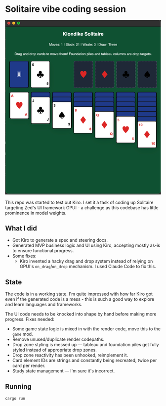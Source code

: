 # Solitaire vibe coding session

![Demo](assets/demo_screenshot.png)

This repo was started to test out Kiro. I set it a task of coding up Solitaire targeting Zed's UI framework GPUI - a 
challenge as this codebase has little prominence in model weights.

## What I did

* Got Kiro to generate a spec and steering docs.
* Generated MVP business logic and UI using Kiro, accepting mostly as-is to ensure functional progress.
* Some fixes:
    * Kiro invented a hacky drag and drop system instead of relying on GPUI's `on_drag`/`on_drop` mechanism. I used 
      Claude Code to fix this.

## State

The code is in a working state. I'm quite impressed with how far Kiro got even if the generated code is a mess - this is 
such a good way to explore and learn languages and frameworks.

The UI code needs to be knocked into shape by hand before making more progress. Fixes needed:

* Some game state logic is mixed in with the render code, move this to the `game` mod.
* Remove unused/duplicate render codepaths.
* Drop zone styling is messed up — tableau and foundation piles get fully styled instead of appropriate drop zones.
* Drop zone reactivity has been unhooked, reimplement it.
* Card element IDs are strings and constantly being recreated, twice per card per render.
* Study state management — I'm sure it's incorrect.

## Running

```bash
cargo run
```
